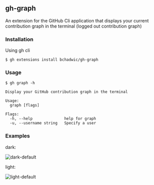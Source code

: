 ## gh-graph
An extension for the GitHub Cli application that displays your current contribution graph in the terminal (logged out contribution graph)

### Installation

Using gh cli
```
$ gh extensions install bchadwic/gh-graph
```

### Usage

```
$ gh graph -h

Display your GitHub contribution graph in the terminal

Usage:
  graph [flags]

Flags:
  -h, --help              help for graph
  -u, --username string   Specify a user

```

### Examples

dark:

![dark-default](https://user-images.githubusercontent.com/73488828/126030154-7d5c4471-76c2-47e0-951a-2f361ea7622e.jpg)

light:

![light-default](https://user-images.githubusercontent.com/73488828/126030158-a6547b9d-45fb-4911-bdb2-29928be7aca2.jpg)

